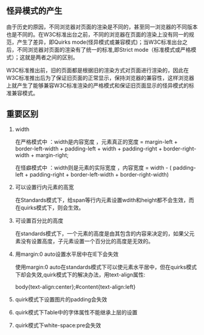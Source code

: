 ## 怪异模式的产生

由于历史的原因，不同浏览器对页面的渲染是不同的，甚至同一浏览器的不同版本也是不同的。在W3C标准出台之前，不同的浏览器在页面的渲染上没有同一的规范，产生了差异，即Quirks mode(怪异模式或兼容模式)；当W3C标准出台之后，不同浏览器对页面的渲染有了统一的标准,即Strict mode（标准模式或严格模式）；这就是两者之间的区别。

W3C标准推出前，旧的页面都是根据旧的渲染方式对页面进行渲染的，因此在W3C标准推出后为了保证旧页面的正常显示，保持浏览器的兼容性，这样浏览器上就产生了能够兼容W3C标准渲染的严格模式和保证旧页面显示的怪异模式的标准兼容模式。

## 重要区别

1. width

    在严格模式中 ：width是内容宽度 ，元素真正的宽度 = margin-left + border-left-width + padding-left + width + padding-right + border-right- width +  margin-right;

    在怪癖模式中 ：width则是元素的实际宽度 ，内容宽度 = width - ( padding-left + padding-right + border-left-width + border-right-width)

2. 可以设置行内元素的高宽

    在Standards模式下，给span等行内元素设置wdith和height都不会生效，而在quirks模式下，则会生效。

3. 可设置百分比的高度

    在standards模式下，一个元素的高度是由其包含的内容来决定的，如果父元素没有设置高度，子元素设置一个百分比的高度是无效的。

4. 用margin:0 auto设置水平居中在IE下会失效

    使用margin:0 auto在standards模式下可以使元素水平居中，但在quirks模式下却会失效,quirk模式下的解决办法，用text-align属性:

   body{text-align:center};#content{text-align:left}

5. quirk模式下设置图片的padding会失效

6. quirk模式下Table中的字体属性不能继承上层的设置

7. quirk模式下white-space:pre会失效